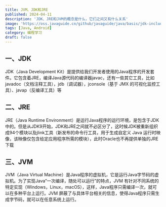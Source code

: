 ```yaml
---
title: JVM、JDK和JRE
published: 2024-04-11
description: 'JDK、JRE和JVM的概念是什么，它们之间又有什么关系'
image: 'https://oss.javaguide.cn/github/javaguide/java/basis/jdk-include-jre.png'
tags: [Java, Android]
category: 编程学习
draft: false
---
```


## 一、JDK

JDK（Java Development Kit）是提供给我们开发者使用的Java程序的开发套件。它包含着JRE，编译Java源代码的编译器javac，还有一些其它工具，比如javadoc（文档注释工具），jdb（调试器），jconsole（基于 JMX 的可视化监控⼯具）、javap（反编译工具）等

## 二、JRE

 JRE（Java Runtime Environment）是运行Java程序的运行环境，是包含于JDK中的。但是从JDK9开始，JDK和JRE之间就不必区分了，这时候JDK被重新组织成94个模块以及jlink工具（新发布的命令行工具，用于生成自定义 Java 运行时映像，该映像仅包含给定应用程序所需的模块），此时Oracle也不再提供单独的JRE下载

## 三、JVM

 JVM（Java Virtual Machine）是Java程序的虚拟机，它是运行Java字节码的虚拟机。为了实现Java“一次编译，随处可以运行”的特点，JVM 有针对不同系统的特定实现（Windows，Linux，macOS），这样，Java程序只需编译一次，就可以在多种平台上运行。JVM 屏蔽了与具体平台相关的信息，使得Java程序只需生成字节码，就可以在任意系统上运行。
